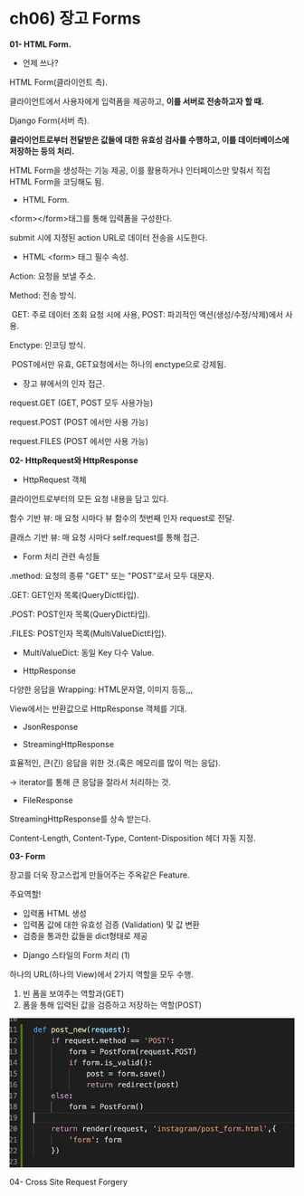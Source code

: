 # ch06) 장고 Forms
**01- HTML Form.**   

* 언제 쓰나?

HTML Form(클라이언트 측).   

클라이언트에서 사용자에게 입력폼을 제공하고, **이를 서버로 전송하고자 할 때.**   

Django Form(서버 측).   

**클라이언트로부터 전달받은 값들에 대한 유효성 검사를 수행하고, 이를 데이터베이스에 저장하는 등의 처리.**   

HTML Form을 생성하는 기능 제공, 이를 활용하거나 인터페이스만 맞춰서 직접 HTML Form을 코딩해도 됨.   

   

* HTML Form.   

\<form>\</form>태그를 통해 입력폼을 구성한다.   

submit 시에 지정된 action URL로 데이터 전송을 시도한다.   

* HTML \<form> 태그 필수 속성.   

Action: 요청을 보낼 주소.   

Method: 전송 방식.   

​	GET: 주로 데이터 조회 요청 시에 사용, POST: 파괴적인 액션(생성/수정/삭제)에서 사용.   

Enctype: 인코딩 방식.   

​	POST에서만 유효, GET요청에서는 하나의 enctype으로 강제됨.   

   

* 장고 뷰에서의 인자 접근.   

request.GET (GET, POST 모두 사용가능)   

request.POST (POST 에서만 사용 가능)   

request.FILES (POST 에서만 사용 가능)   

   

**02- HttpRequest와 HttpResponse**   

* HttpRequest 객체

클라이언트로부터의 모든 요청 내용을 담고 있다.    

함수 기반 뷰: 매 요청 시마다 뷰 함수의 첫번째 인자 request로 전달.   

클래스 기반 뷰: 매 요청 시마다 self.request를 통해 접근.   

* Form 처리 관련 속성들

.method: 요청의 종류 "GET" 또는 "POST"로서 모두 대문자.   

.GET: GET인자 목록(QueryDict타입).   

.POST: POST인자 목록(QueryDict타입).   

.FILES: POST인자 목록(MultiValueDict타입).   

   

* MultiValueDict: 동일 Key 다수 Value.   

   

* HttpResponse

다양한 응답을 Wrapping: HTML문자열, 이미지 등등,,,   

View에서는 반환값으로 HttpResponse 객체를 기대.   

   

* JsonResponse



* StreamingHttpResponse

효율적인, 큰(긴) 응답을 위한 것.(혹은 메모리를 많이 먹는 응답).   

-> iterator를 통해 큰 응답을 잘라서 처리하는 것.   



* FileResponse

StreamingHttpResponse를 상속 받는다.   

Content-Length, Content-Type, Content-Disposition 헤더 자동 지정.   

   

**03- Form**    

장고를 더욱 장고스럽게 만들어주는 주옥같은 Feature.   

주요역할!    

- 입력폼 HTML 생성
- 입력폼 값에 대한 유효성 검증 (Validation) 및 값 변환
- 검증을 통과한 값들을 dict형태로 제공

   

* Django 스타일의 Form 처리 (1)

하나의 URL(하나의 View)에서 2가지 역할을 모두 수행.   

1. 빈 폼을 보여주는 역할과(GET)
2. 폼을 통해 입력된 값을 검증하고 저장하는 역할(POST)

   

![image-20200330150411713](../images/image-20200330150411713.png)

   

04- Cross Site Request Forgery

   

